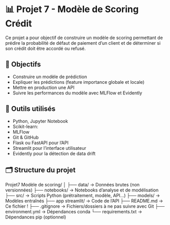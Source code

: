 # 📊 Projet 7 - Modèle de Scoring Crédit

Ce projet a pour objectif de construire un modèle de scoring permettant de prédire la probabilité de défaut de paiement d’un client et de déterminer si son crédit doit être accordé ou refusé.

## 🎯 Objectifs
- Construire un modèle de prédiction
- Expliquer les prédictions (feature importance globale et locale)
- Mettre en production une API
- Suivre les performances du modèle avec MLFlow et Evidently

## 🧰 Outils utilisés
- Python, Jupyter Notebook
- Scikit-learn: 
- MLFlow
- Git & GitHub
- Flask ou FastAPI pour l’API
- Streamlit pour l’interface utilisateur
- Evidently pour la détection de data drift

## 🗂️ Structure du projet
Projet7 Modèle de scoring/ │ 
├── data/ → Données brutes (non versionnées) 
├── notebooks/ → Notebooks d’analyse et de modélisation 
├── src/ → Scripts Python (prétraitement, modèle, API...) 
├── models/ → Modèles entraînés 
├── app streamlit/ → Code de l’API 
├── README.md → Ce fichier ! 
├── .gitignore → Fichiers/dossiers à ne pas suivre avec Git 
├── environment.yml → Dépendances conda 
└── requirements.txt → Dépendances pip (optionnel)
